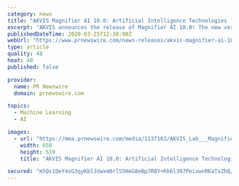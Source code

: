```yaml
---
category: news
title: "AKVIS Magnifier AI 10.0: Artificial Intelligence Technologies for Image Upscaling!"
excerpt: "AKVIS announces the release of Magnifier AI 10.0! The new version uses artificial neural networks and machine learning groundbreaking"
publishedDateTime: 2020-03-25T12:38:00Z
webUrl: "https://www.prnewswire.com/news-releases/akvis-magnifier-ai-10-0-artificial-intelligence-technologies-for-image-upscaling-301029151.html"
type: article
quality: 48
heat: 48
published: false

provider:
  name: PR Newswire
  domain: prnewswire.com

topics:
  - Machine Learning
  - AI

images:
  - url: "https://mma.prnewswire.com/media/1137163/AKVIS_Lab___Magnifier_AI.jpg?p=publish&w=650"
    width: 650
    height: 519
    title: "AKVIS Magnifier AI 10.0: Artificial Intelligence Technologies for Image Upscaling!"

secured: "m5Qs1OeY4xG3qyKblJUwxm0rlS5HeG8eBp7R8Y+Rk6l397PeixwnRKaTxZhQ/L6l++LLWq1qVDP0/8sjoPL55X7TVLa1c/zcDsiLOYMsI/SaxAooi+xcMiRkL0rU815GlGHMt/oCYNHvujpnSwTWPdj26OgOyUssLVR/wmaHhz2qZ7Wu8uOYNggNRfyAQXiUG/mRgEbnAaNHY7DEkIchRE8eetu7TwZS5xDz1CLWbsGtG1IKcYSYxIcdUdy+v82bqWx9aTsH2TQPKps6A56DMJ26eGSO8KQTHyPQCnbyeFY5YfJf5aynm4Xkzdd/vJ/0F4/spJOuaZnTsIJxT77AQyp9Ww2rFbnO0yhXBGK5puDWWjn3JEeaJouwebGVToZ3Ld5AjlMCA7hbNKv9AIiHIvLZRacI0vrR9WMUU10e2qYES3h+vvA+bJx+1LNlqLZ7TryKicoYwIpIvWJuKCZ0ocXOs6ZCbKY+VFv2CiKQo0U=;ID+5KXN2kpgzka+V36geVA=="
---
```


